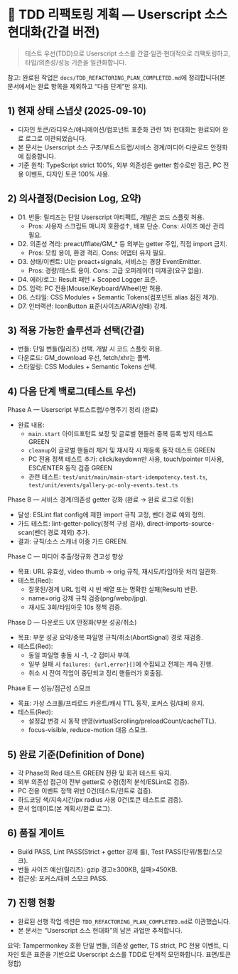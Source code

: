 # 🎨 TDD 리팩토링 계획 — Userscript 소스 현대화(간결 버전)

> 테스트 우선(TDD)으로 Userscript 소스를 간결·일관·현대적으로 리팩토링하고,
> 타입/의존성/성능 기준을 일관화합니다.

참고: 완료된 작업은 `docs/TDD_REFACTORING_PLAN_COMPLETED.md`에 정리합니다(본
문서에서는 완료 항목을 제외하고 “다음 단계”만 유지).

## 1) 현재 상태 스냅샷 (2025-09-10)

- 디자인 토큰/라디우스/애니메이션/컴포넌트 표준화 관련 1차 현대화는 완료되어
  완료 로그로 이관되었습니다.
- 본 문서는 Userscript 소스 구조/부트스트랩/서비스 경계/미디어·다운로드 안정화에
  집중합니다.
- 기준 원칙: TypeScript strict 100%, 외부 의존성은 getter 함수로만 접근, PC 전용
  이벤트, 디자인 토큰 100% 사용.

## 2) 의사결정(Decision Log, 요약)

- D1. 번들: 릴리즈는 단일 Userscript 아티팩트, 개발은 코드 스플릿 허용.
  - Pros: 사용자 스크립트 매니저 호환성↑, 배포 단순. Cons: 사이즈 예산 관리
    필요.
- D2. 의존성 격리: preact/fflate/GM\_\* 등 외부는 getter 주입, 직접 import 금지.
  - Pros: 모킹 용이, 환경 격리. Cons: 어댑터 유지 필요.
- D3. 상태/이벤트: UI는 preact+signals, 서비스는 경량 EventEmitter.
  - Pros: 경량/테스트 용이. Cons: 고급 오퍼레이터 미제공(요구 없음).
- D4. 에러/로그: Result 패턴 + Scoped Logger 표준.
- D5. 입력: PC 전용(Mouse/Keyboard/Wheel)만 허용.
- D6. 스타일: CSS Modules + Semantic Tokens(컴포넌트 alias 점진 제거).
- D7. 인터랙션: IconButton 표준(사이즈/ARIA/상태) 강제.

## 3) 적용 가능한 솔루션과 선택(간결)

- 번들: 단일 번들(릴리즈) 선택. 개발 시 코드 스플릿 허용.
- 다운로드: GM_download 우선, fetch/xhr는 폴백.
- 스타일링: CSS Modules + Semantic Tokens 선택.

## 4) 다음 단계 백로그(테스트 우선)

Phase A — Userscript 부트스트랩/수명주기 정리 (완료)

- 완료 내용:
  - `main.start` 아이드포턴트 보장 및 글로벌 핸들러 중복 등록 방지 테스트 GREEN
  - `cleanup`이 글로벌 핸들러 제거 및 재시작 시 재등록 동작 테스트 GREEN
  - PC 전용 정책 테스트 추가: click/keydown만 사용, touch/pointer 미사용,
    ESC/ENTER 동작 검증 GREEN
  - 관련 테스트: `test/unit/main/main-start-idempotency.test.ts`,
    `test/unit/events/gallery-pc-only-events.test.ts`

Phase B — 서비스 경계/의존성 getter 강화 (완료 → 완료 로그로 이동)

- 달성: ESLint flat config에 제한 import 규칙 고정, 벤더 경로 예외 정의.
- 가드 테스트: lint-getter-policy(정적 구성 검사),
  direct-imports-source-scan(벤더 경로 제외) 추가.
- 결과: 규칙/소스 스캐너 이중 가드 GREEN.

Phase C — 미디어 추출/정규화 견고성 향상

- 목표: URL 유효성, video thumb → orig 규칙, 재시도/타임아웃 처리 일관화.
- 테스트(Red):
  - 잘못된/경계 URL 입력 시 빈 배열 또는 명확한 실패(Result) 반환.
  - name=orig 강제 규칙 검증(png/webp/jpg).
  - 재시도 3회/타임아웃 10s 정책 검증.

Phase D — 다운로드 UX 안정화(부분 성공/취소)

- 목표: 부분 성공 요약/중복 파일명 규칙/취소(AbortSignal) 경로 재검증.
- 테스트(Red):
  - 동일 파일명 충돌 시 -1, -2 접미사 부여.
  - 일부 실패 시 `failures: {url,error}[]`에 수집되고 전체는 계속 진행.
  - 취소 시 잔여 작업이 중단되고 정리 핸들러가 호출됨.

Phase E — 성능/접근성 스모크

- 목표: 가상 스크롤/프리로드 카운트/캐시 TTL 동작, 포커스 링/대비 유지.
- 테스트(Red):
  - 설정값 변경 시 동작 반영(virtualScrolling/preloadCount/cacheTTL).
  - focus-visible, reduce-motion 대응 스모크.

## 5) 완료 기준(Definition of Done)

- 각 Phase의 Red 테스트 GREEN 전환 및 회귀 테스트 유지.
- 외부 의존성 접근이 전부 getter로 수렴(정적 분석/ESLint로 검증).
- PC 전용 이벤트 정책 위반 0건(테스트/린트로 검증).
- 하드코딩 색/지속시간/px radius 사용 0건(토큰 테스트로 검증).
- 문서 업데이트(본 계획서/완료 로그).

## 6) 품질 게이트

- Build PASS, Lint PASS(Strict + getter 강제 룰), Test PASS(단위/통합/스모크).
- 번들 사이즈 예산(릴리즈): gzip 경고≥300KB, 실패>450KB.
- 접근성: 포커스/대비 스모크 PASS.

## 7) 진행 현황

- 완료된 선행 작업 섹션은 `TDD_REFACTORING_PLAN_COMPLETED.md`로 이관했습니다.
- 본 문서는 “Userscript 소스 현대화”의 남은 과업만 추적합니다.

요약: Tampermonkey 호환 단일 번들, 의존성 getter, TS strict, PC 전용 이벤트,
디자인 토큰 표준을 기반으로 Userscript 소스를 TDD로 단계적 모던화합니다.
표면/토큰 정합)
